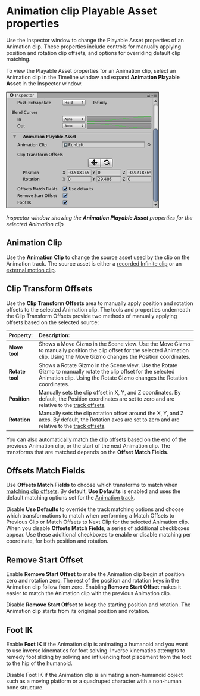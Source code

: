 # Animation clip Playable Asset properties

Use the Inspector window to change the Playable Asset properties of an Animation clip. These properties include controls for manually applying position and rotation clip offsets, and options for overriding default clip matching. 

To view the Playable Asset properties for an Animation clip, select an Animation clip in the Timeline window and expand **Animation Playable Asset** in the Inspector window.

![Inspector window showing the **Animation Playable Asset** properties for the selected Animation clip](images/timeline_inspector_animation_clip_playable.png)

_Inspector window showing the **Animation Playable Asset** properties for the selected Animation clip_

## Animation Clip

Use the **Animation Clip** to change the source asset used by the clip on the Animation track. The source asset is either a [recorded Infinite clip](wf_rec_anim.md) or an [external motion clip](wf_char_anim.md).

## Clip Transform Offsets

Use the **Clip Transform Offsets** area to manually apply position and rotation offsets to the selected Animation clip. The tools and properties underneath the Clip Transform Offsets provide two methods of manually applying offsets based on the selected source: 

|**Property:** |**Description:** |
|:---|:---|
|**Move tool**|Shows a Move Gizmo in the Scene view. Use the Move Gizmo to manually position the clip offset for the selected Animation clip. Using the Move Gizmo changes the Position coordinates.|
|**Rotate tool**|Shows a Rotate Gizmo in the Scene view. Use the Rotate Gizmo to manually rotate the clip offset for the selected Animation clip. Using the Rotate Gizmo changes the Rotation coordinates.|
|**Position**|Manually sets the clip offset in X, Y, and Z coordinates. By default, the Position coordinates are set to zero and are relative to the [track offsets](insp_trk_anim.md).|
|**Rotation**|Manually sets the clip rotation offset around the X, Y, and Z axes. By default, the Rotation axes are set to zero and are relative to the [track offsets](insp_trk_anim.md).|

You can also [automatically match the clip offsets](clp_match.md) based on the end of the previous Animation clip, or the start of the next Animation clip. The transforms that are matched depends on the **Offset Match Fields**.

## Offsets Match Fields

Use **Offsets Match Fields** to choose which transforms to match when [matching clip offsets](clp_match.md). By default, **Use Defaults** is enabled and uses the default matching options set for the [Animation track](insp_trk_anim.md).

Disable **Use Defaults** to override the track matching options and choose which transformations to match when performing a Match Offsets to Previous Clip or Match Offsets to Next Clip for the selected Animation clip. When you disable **Offsets Match Fields**, a series of additional checkboxes appear. Use these additional checkboxes to enable or disable matching per coordinate, for both position and rotation.

## Remove Start Offset

Enable **Remove Start Offset** to make the Animation clip begin at position zero and rotation zero. The rest of the position and rotation keys in the Animation clip follow from zero. Enabling **Remove Start Offset** makes it easier to match the Animation clip with the previous Animation clip.

Disable **Remove Start Offset** to keep the starting position and rotation. The Animation clip starts from its original position and rotation. 

## Foot IK 

Enable **Foot IK** if the Animation clip is animating a humanoid and you want to use inverse kinematics for foot solving. Inverse kinematics attempts to remedy foot sliding by solving and influencing foot placement from the foot to the hip of the humanoid. 

Disable Foot IK if the Animation clip is animating a non-humanoid object such as a moving platform or a quadruped character with a non-human bone structure.
  